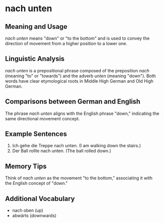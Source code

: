 # nach unten
## Meaning and Usage
*nach unten* means "down" or "to the bottom" and is used to convey the direction of movement from a higher position to a lower one.

## Linguistic Analysis
*nach unten* is a prepositional phrase composed of the preposition *nach* (meaning "to" or "towards") and the adverb *unten* (meaning "down"). Both words have clear etymological roots in Middle High German and Old High German.

## Comparisons between German and English
The phrase *nach unten* aligns with the English phrase "down," indicating the same directional movement concept.

## Example Sentences
1. Ich gehe die Treppe nach unten. (I am walking down the stairs.)
2. Der Ball rollte nach unten. (The ball rolled down.)

## Memory Tips
Think of *nach unten* as the movement "to the bottom," associating it with the English concept of "down."

## Additional Vocabulary
- nach oben (up)
- abwärts (downwards)